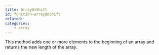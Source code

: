 ```yaml
---
title: ArrayUnShift
id: function-arrayUnShift
related:
categories:
    - array
---
```


This method adds one or more elements to the beginning of an array and returns the new length of the array.